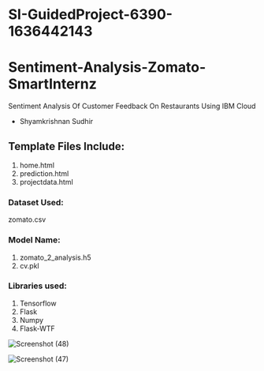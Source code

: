 # SI-GuidedProject-6390-1636442143

# Sentiment-Analysis-Zomato-SmartInternz 

Sentiment Analysis Of Customer Feedback On Restaurants Using IBM Cloud

- Shyamkrishnan Sudhir

## Template Files Include:

1. home.html
2. prediction.html
3. projectdata.html

### Dataset Used: 

zomato.csv

### Model Name: 

1. zomato_2_analysis.h5
2. cv.pkl

### Libraries used:

1. Tensorflow
2. Flask
3. Numpy
4. Flask-WTF

![Screenshot (48)](https://user-images.githubusercontent.com/97794247/151962551-c2cb636f-7566-469b-937f-ed8d0e096406.png)

![Screenshot (47)](https://user-images.githubusercontent.com/97794247/151962642-922f96db-0427-4bcf-8288-5f14a819a008.png)

